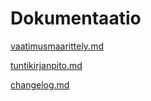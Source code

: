 # Dokumentaatio
[vaatimusmaarittely.md](harjoitustyo/dokumentaatio/vaatimusmaarittely.md)

[tuntikirjanpito.md](harjoitustyo/dokumentaatio/tuntikirjanpito.md)

[changelog.md](harjoitustyo/dokumentaatio/changelog.md)
